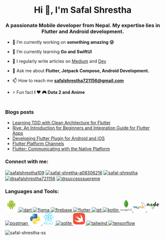 <h1 align="center">Hi 👋, I'm Safal Shrestha</h1>
<h3 align="center">A passionate Mobile developer from Nepal. My expertise lies in Flutter and Android development.</h3>

- 🔭 I’m currently working on **something amazing 😜**

- 🌱 I’m currently learning **Go and SwiftUI**

- 📝 I regularly write articles on [Medium](https://medium.com/@safalshrestha721156) and [Dev](https://dev.to/safalshrestha109)
  
- 💬 Ask me about **Flutter, Jetpack Compose, Android Development.**

- 📫 How to reach me **safalshrestha721156@gmail.com**
  
- ⚡ Fun fact **I ❤️ 🎮 Dota 2 and Anime**

#
### Blogs posts
<!-- BLOG-POST-LIST:START -->
- [Learning TDD with Clean Architecture for Flutter](https://medium.com/codingmountain-blog/learning-tdd-with-clean-architecture-for-flutter-1b5115f905f4?source=rss-2e4c41af903b------2)
- [Rive: An Introduction for Beginners and Integration Guide for Flutter Apps](https://medium.com/codingmountain-blog/rive-an-introduction-for-beginners-and-integration-guide-for-flutter-apps-f9a12d0a1bc5?source=rss-2e4c41af903b------2)
- [Developing Flutter Plugin for Android and iOS](https://medium.com/codingmountain-blog/developing-flutter-plugin-for-android-and-ios-90e72f427cc0?source=rss-2e4c41af903b------2)
- [Flutter Platform Channels](https://medium.com/codingmountain-blog/flutter-platform-channels-6e78c2fc75dc?source=rss-2e4c41af903b------2)
- [Flutter: Communicating with the Native Platform](https://medium.com/codingmountain-blog/flutter-communicating-with-the-native-platform-ef2326d985c8?source=rss-2e4c41af903b------2)
<!-- BLOG-POST-LIST:END -->

<h3 align="left">Connect with me:</h3>
<p align="left">
<a href="https://dev.to/safalshrestha109" target="blank"><img align="center" src="https://raw.githubusercontent.com/rahuldkjain/github-profile-readme-generator/master/src/images/icons/Social/devto.svg" alt="safalshrestha109" height="30" width="40" /></a>
<a href="https://linkedin.com/in/safal-shretha-a08306216" target="blank"><img align="center" src="https://raw.githubusercontent.com/rahuldkjain/github-profile-readme-generator/master/src/images/icons/Social/linked-in-alt.svg" alt="safal-shretha-a08306216" height="30" width="40" /></a>
<a href="https://stackoverflow.com/users/safal-shrestha" target="blank"><img align="center" src="https://raw.githubusercontent.com/rahuldkjain/github-profile-readme-generator/master/src/images/icons/Social/stack-overflow.svg" alt="safal-shrestha" height="30" width="40" /></a>
<a href="https://medium.com/@safalshrestha721156" target="blank"><img align="center" src="https://raw.githubusercontent.com/rahuldkjain/github-profile-readme-generator/master/src/images/icons/Social/medium.svg" alt="@safalshrestha721156" height="30" width="40" /></a>
<a href="https://hashnode.com/@successsupreme" target="blank"><img align="center" src="https://raw.githubusercontent.com/rahuldkjain/github-profile-readme-generator/master/src/images/icons/Social/hashnode.svg" alt="@successsupreme" height="30" width="40" /></a>
</p>

<h3 align="left">Languages and Tools:</h3>
<p align="left"> <a href="https://developer.android.com" target="_blank" rel="noreferrer"> <img src="https://raw.githubusercontent.com/devicons/devicon/master/icons/android/android-original-wordmark.svg" alt="android" width="40" height="40"/> </a> <a href="https://dart.dev" target="_blank" rel="noreferrer"> <img src="https://www.vectorlogo.zone/logos/dartlang/dartlang-icon.svg" alt="dart" width="40" height="40"/> </a> <a href="https://www.figma.com/" target="_blank" rel="noreferrer"> <img src="https://www.vectorlogo.zone/logos/figma/figma-icon.svg" alt="figma" width="40" height="40"/> </a> <a href="https://firebase.google.com/" target="_blank" rel="noreferrer"> <img src="https://www.vectorlogo.zone/logos/firebase/firebase-icon.svg" alt="firebase" width="40" height="40"/> </a> <a href="https://flutter.dev" target="_blank" rel="noreferrer"> <img src="https://www.vectorlogo.zone/logos/flutterio/flutterio-icon.svg" alt="flutter" width="40" height="40"/> </a> <a href="https://git-scm.com/" target="_blank" rel="noreferrer"> <img src="https://www.vectorlogo.zone/logos/git-scm/git-scm-icon.svg" alt="git" width="40" height="40"/> </a> <a href="https://kotlinlang.org" target="_blank" rel="noreferrer"> <img src="https://www.vectorlogo.zone/logos/kotlinlang/kotlinlang-icon.svg" alt="kotlin" width="40" height="40"/> </a> <a href="https://www.mongodb.com/" target="_blank" rel="noreferrer"> <img src="https://raw.githubusercontent.com/devicons/devicon/master/icons/mongodb/mongodb-original-wordmark.svg" alt="mongodb" width="40" height="40"/> </a> <a href="https://www.mysql.com/" target="_blank" rel="noreferrer"> <img src="https://raw.githubusercontent.com/devicons/devicon/master/icons/mysql/mysql-original-wordmark.svg" alt="mysql" width="40" height="40"/> </a> <a href="https://nodejs.org" target="_blank" rel="noreferrer"> <img src="https://raw.githubusercontent.com/devicons/devicon/master/icons/nodejs/nodejs-original-wordmark.svg" alt="nodejs" width="40" height="40"/> </a> <a href="https://postman.com" target="_blank" rel="noreferrer"> <img src="https://www.vectorlogo.zone/logos/getpostman/getpostman-icon.svg" alt="postman" width="40" height="40"/> </a> <a href="https://www.python.org" target="_blank" rel="noreferrer"> <img src="https://raw.githubusercontent.com/devicons/devicon/master/icons/python/python-original.svg" alt="python" width="40" height="40"/> </a> <a href="https://reactjs.org/" target="_blank" rel="noreferrer"> <img src="https://raw.githubusercontent.com/devicons/devicon/master/icons/react/react-original-wordmark.svg" alt="react" width="40" height="40"/> </a> <a href="https://www.sqlite.org/" target="_blank" rel="noreferrer"> <img src="https://www.vectorlogo.zone/logos/sqlite/sqlite-icon.svg" alt="sqlite" width="40" height="40"/> </a> <a href="https://developer.apple.com/swift/" target="_blank" rel="noreferrer"> <img src="https://raw.githubusercontent.com/devicons/devicon/master/icons/swift/swift-original.svg" alt="swift" width="40" height="40"/> </a> <a href="https://tailwindcss.com/" target="_blank" rel="noreferrer"> <img src="https://www.vectorlogo.zone/logos/tailwindcss/tailwindcss-icon.svg" alt="tailwind" width="40" height="40"/> </a> <a href="https://www.tensorflow.org" target="_blank" rel="noreferrer"> <img src="https://www.vectorlogo.zone/logos/tensorflow/tensorflow-icon.svg" alt="tensorflow" width="40" height="40"/> </a> </p>

<p><img align="left" src="https://github-readme-stats.vercel.app/api/top-langs?username=safal-shrestha-ss&show_icons=true&locale=en&layout=compact" alt="safal-shrestha-ss" /></p>

